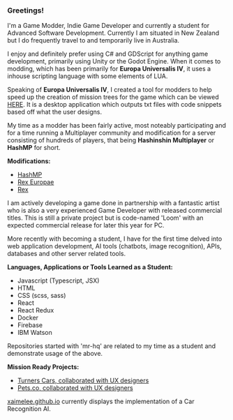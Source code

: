 ### Greetings!

I'm a Game Modder, Indie Game Developer and currently a student for Advanced Software Development. Currently I am situated in New Zealand but I do frequently travel to and temporarily live in Australia.

I enjoy and definitely prefer using C# and GDScript for anything game development, primarily using Unity or the Godot Engine. When it comes to modding, which has been primarily for **Europa Universalis IV**, it uses a inhouse scripting language with some elements of LUA.

Speaking of **Europa Universalis IV**, I created a tool for modders to help speed up the creation of mission trees for the game which can be viewed [HERE](https://steamcommunity.com/sharedfiles/filedetails/?id=2408076990). It is a desktop application which outputs txt files with code snippets based off what the user designs.

My time as a modder has been fairly active, most noteably participating and for a time running a Multiplayer community and modification for a server consisting of hundreds of players, that being **Hashinshin Multiplayer** or **HashMP** for short.

**Modifications:**
- [HashMP](https://github.com/PDXMP/HashMP_CE)
- [Rex Europae](https://github.com/Xaimelee/rex_europae)
- [Rex](https://github.com/Xaimelee/Rex)

I am actively developing a game done in partnership with a fantastic artist who is also a very experienced Game Developer with released commercial titles. This is still a private project but is code-named 'Loom' with an expected commercial release for later this year for PC.

More recently with becoming a student, I have for the first time delved into web application development, AI tools (chatbots, image recognition), APIs, databases and other server related tools.

**Languages, Applications or Tools Learned as a Student:**
- Javascript (Typescript, JSX)
- HTML
- CSS (scss, sass)
- React
- React Redux
- Docker
- Firebase
- IBM Watson

Repositories started with 'mr-hq' are related to my time as a student and demonstrate usage of the above.

**Mission Ready Projects:**
- [Turners Cars, collaborated with UX designers](https://github.com/Xaimelee/mrhq-website)
- [Pets.co, collaborated with UX designers](https://github.com/Xaimelee/mrhq-website-m6)

[xaimelee.github.io](https://github.com/Xaimelee/xaimelee.github.io) currently displays the implementation of a Car Recognition AI.

